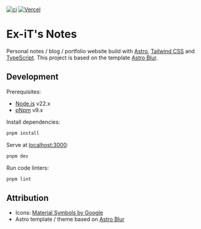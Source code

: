 [![ci](https://github.com/Ex-iT/ex-it.nl/actions/workflows/ci.yml/badge.svg?branch=main)](https://github.com/Ex-iT/ex-it.nl/actions/workflows/ci.yml) [![Vercel](https://vercelbadge.vercel.app/api/ex-it/ex-it.nl)](https://ex-it.nl/)


# Ex-iT's Notes

Personal notes / blog / portfolio website build with [Astro](https://astro.build/), [Tailwind CSS](https://tailwindcss.com/) and [TypeScript](https://www.typescriptlang.org/). This project is based on the template [Astro Blur](https://github.com/Jazee6/astro-blur).

## Development

Prerequisites:
- [Node.js](https://nodejs.org/) v22.x
- [pNpm](https://pnpm.io/) v9.x

Install dependencies:
```bash
pnpm install
```

Serve at [localhost:3000](http://localhost:3000/):
```bash
pnpm dev
```

Run code linters:
```bash
pnpm lint
```

## Attribution

- Icons: [Material Symbols by Google](https://icon-sets.iconify.design/material-symbols/)
- Astro template / theme based on [Astro Blur](https://github.com/Jazee6/astro-blur)
